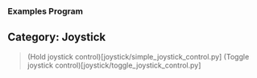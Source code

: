 ### Examples Program
## Category: Joystick
> (Hold joystick control)[joystick/simple_joystick_control.py]
> (Toggle joystick control)[joystick/toggle_joystick_control.py]
